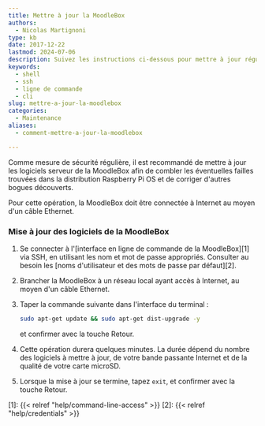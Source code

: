 ```yaml
---
title: Mettre à jour la MoodleBox
authors:
  - Nicolas Martignoni
type: kb
date: 2017-12-22
lastmod: 2024-07-06
description: Suivez les instructions ci-dessous pour mettre à jour régulièrement votre MoodleBox
keywords:
  - shell
  - ssh
  - ligne de commande
  - cli
slug: mettre-a-jour-la-moodlebox
categories:
  - Maintenance
aliases:
  - comment-mettre-a-jour-la-moodlebox

---
```

Comme mesure de sécurité régulière, il est recommandé de mettre à jour les logiciels serveur de la MoodleBox afin de combler les éventuelles failles trouvées dans la distribution Raspberry Pi OS et de corriger d'autres bogues découverts.

Pour cette opération, la MoodleBox doit être connectée à Internet au moyen d'un câble Ethernet.

### Mise à jour des logiciels de la MoodleBox

1. Se connecter à l'[interface en ligne de commande de la MoodleBox][1] via SSH, en utilisant les nom et mot de passe appropriés. Consulter au besoin les [noms d'utilisateur et des mots de passe par défaut][2].
2. Brancher la MoodleBox à un réseau local ayant accès à Internet, au moyen d'un câble Ethernet.
3. Taper la commande suivante dans l'interface du terminal :

    ```bash
    sudo apt-get update && sudo apt-get dist-upgrade -y
    ```
    et confirmer avec la touche Retour.
4. Cette opération durera quelques minutes. La durée dépend du nombre des logiciels à mettre à jour, de votre bande passante Internet et de la qualité de votre carte microSD.
5. Lorsque la mise à jour se termine, tapez `exit`, et confirmer avec la touche Retour.

 [1]: {{< relref "help/command-line-access" >}}
 [2]: {{< relref "help/credentials" >}}
